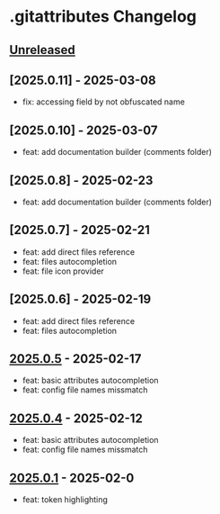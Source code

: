 <!-- Keep a Changelog guide -> https://keepachangelog.com -->

# .gitattributes Changelog

## [Unreleased]

## [2025.0.11] - 2025-03-08

- fix: accessing field by not obfuscated name 

## [2025.0.10] - 2025-03-07

- feat: add documentation builder (comments folder)

## [2025.0.8] - 2025-02-23

- feat: add documentation builder (comments folder)

## [2025.0.7] - 2025-02-21

- feat: add direct files reference
- feat: files autocompletion
- feat: file icon provider

## [2025.0.6] - 2025-02-19

- feat: add direct files reference
- feat: files autocompletion

## [2025.0.5] - 2025-02-17

- feat: basic attributes autocompletion
- feat: config file names missmatch

## [2025.0.4] - 2025-02-12

- feat: basic attributes autocompletion
- feat: config file names missmatch

## [2025.0.1] - 2025-02-0

- feat: token highlighting

[Unreleased]: https://github.com/xepozz/gitattributes-plugin/compare/v2025.0.5...HEAD
[2025.0.5]: https://github.com/xepozz/gitattributes-plugin/compare/v2025.0.4...v2025.0.5
[2025.0.4]: https://github.com/xepozz/gitattributes-plugin/compare/v2025.0.1...v2025.0.4
[2025.0.1]: https://github.com/xepozz/gitattributes-plugin/commits/v2025.0.1
